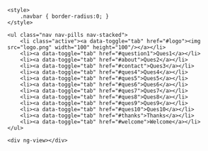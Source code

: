 <!DOCTYPE html>
<html>
<head>
    <meta charset="utf-8">
    <meta name="viewport" content="width=device-width, initial-scale=1">
    <link rel="stylesheet" href="https://maxcdn.bootstrapcdn.com/bootstrap/3.3.7/css/bootstrap.min.css">


    <style>
        .navbar { border-radius:0; }
    </style>

</head>
<body>
<div ng-app="myApp" ng-controller="myController" class="container">
    <nav class="navbar navbar-default" role="navigation"/>

    <ul class="nav nav-pills nav-stacked">
        <li class="active"><a data-toggle="tab" href="#logo"><img src="logo.png" width="100" height="100"/></a></li>
        <li><a data-toggle="tab" href="#question1">Ques1</a></li>
        <li><a data-toggle="tab" href="#about">Ques2</a></li>
        <li><a data-toggle="tab" href="#contact">Ques3</a></li>
        <li><a data-toggle="tab" href="#ques4">Ques4</a></li>
        <li><a data-toggle="tab" href="#ques5">Ques5</a></li>
        <li><a data-toggle="tab" href="#ques6">Ques6</a></li>
        <li><a data-toggle="tab" href="#ques7">Ques7</a></li>
        <li><a data-toggle="tab" href="#ques8">Ques8</a></li>
        <li><a data-toggle="tab" href="#ques9">Ques9</a></li>
        <li><a data-toggle="tab" href="#ques10">Ques10</a></li>
        <li><a data-toggle="tab" href="#thanks">Thanks</a></li>
        <li><a data-toggle="tab" href="#welcome">Welcome</a></li>
    </ul>

    <div ng-view></div>






</div>

<script src="https://ajax.googleapis.com/ajax/libs/angularjs/1.4.8/angular.min.js"></script>
<script src="https://ajax.googleapis.com/ajax/libs/angularjs/1.4.8/angular-route.js"></script>
<script src="https://ajax.googleapis.com/ajax/libs/jquery/3.1.1/jquery.min.js"></script>
<script src="https://maxcdn.bootstrapcdn.com/bootstrap/3.3.7/js/bootstrap.min.js"></script>

<script src="script.js"></script>
</body>
</html>
